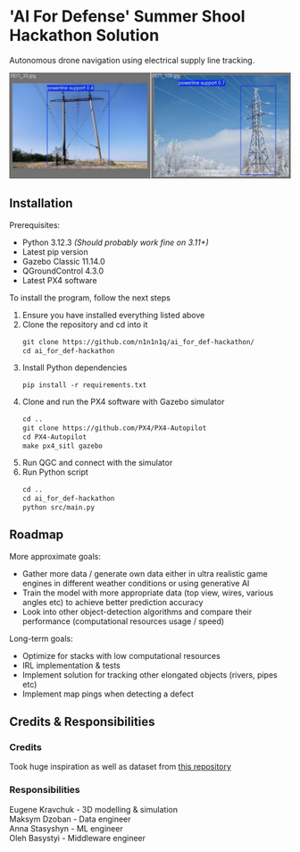 # 'AI For Defense' Summer Shool Hackathon Solution
Autonomous drone navigation using electrical supply line tracking.  

![UI-on-launch](assets/classification.png)
## Installation
Prerequisites:
* Python 3.12.3 *(Should probably work fine on 3.11+)*
* Latest pip version
* Gazebo Classic 11.14.0
* QGroundControl 4.3.0
* Latest PX4 software 

To install the program, follow the next steps
1. Ensure you have installed everything listed above
2. Clone the repository and cd into it
    ```
    git clone https://github.com/n1n1n1q/ai_for_def-hackathon/
    cd ai_for_def-hackathon
    ```
3. Install Python dependencies
    ```
    pip install -r requirements.txt
    ```
4. Clone and run the PX4 software with Gazebo simulator
    ```
    cd ..
    git clone https://github.com/PX4/PX4-Autopilot
    cd PX4-Autopilot
    make px4_sitl gazebo
    ```
5. Run QGC and connect with the simulator
6. Run Python script
    ```
    cd ..
    cd ai_for_def-hackathon
    python src/main.py
    ```

## Roadmap
More approximate goals: 
* Gather more data / generate own data either in ultra realistic game engines in different weather conditions or using generative AI
* Train the model with more appropriate data (top view, wires, various angles etc) to achieve better prediction accuracy
* Look into other object-detection algorithms and compare their performance (computational resources usage / speed)

Long-term goals:
* Optimize for stacks with low computational resources
* IRL implementation & tests
* Implement solution for tracking other elongated objects (rivers, pipes etc)
* Implement map pings when detecting a defect 

## Credits & Responsibilities
### Credits
Took huge inspiration as well as dataset from [this repository](https://github.com/r3ab/ttpla_dataset?tab=readme-ov-file)
### Responsibilities
Eugene Kravchuk - 3D modelling & simulation  
Maksym Dzoban - Data engineer  
Anna Stasyshyn - ML engineer  
Oleh Basystyi - Middleware engineer